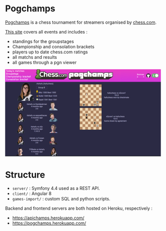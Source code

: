 # Pogchamps

[Pogchamps](https://en.wikipedia.org/wiki/PogChamps) is a chess tournament for streamers organised by [chess.com](https://chess.com).

[This site](https://pogchamps.chess.com/) covers all events and includes :
- standings for the groupstages
- Championship and consolation brackets
- players up to date chess.com ratings
- all matchs and results
- all games through a pgn viewer

![screenshot of the app](./static/screenshot.png)

# Structure

- `server/` : Symfony 4.4 used as a REST API.
- `client/` : Angular 8
- `games-import/` : custom SQL and python scripts.

Backend and frontend servers are both hosted on Heroku, respectively :
- https://apichamps.herokuapp.com/
- https://pogchamps.herokuapp.com/
